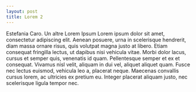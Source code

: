 ```yaml
---
layout: post
title: Lorem 2
---
```


Estefania Caro. 
Un altre Lorem Ipsum
Lorem ipsum dolor sit amet, consectetur adipiscing elit. Aenean posuere, urna in scelerisque hendrerit, diam massa ornare risus, quis volutpat magna justo at libero. Etiam consequat fringilla lectus, ut dapibus nisi vehicula vitae. Morbi dolor lacus, cursus et semper quis, venenatis id quam. Pellentesque semper et ex et consequat. Vivamus nisl velit, aliquam in dui vel, aliquet aliquet quam. Fusce nec lectus euismod, vehicula leo a, placerat neque. Maecenas convallis cursus lorem, ac ultricies ex pretium eu. Integer placerat aliquam justo, nec scelerisque ligula tempor nec.
